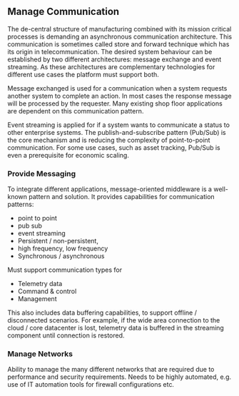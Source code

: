 
## Manage Communication

The de-central structure of manufacturing combined with its mission
critical processes is demanding an asynchronous communication
architecture. This communication is sometimes called store and forward
technique which has its origin in telecommunication. The desired system
behaviour can be established by two different architectures: message
exchange and event streaming. As these architectures are complementary
technologies for different use cases the platform must support both.

Message exchanged is used for a communication when a system requests
another system to complete an action. In most cases the response message
will be processed by the requester. Many existing shop floor applications
are dependent on this communication pattern.

Event streaming is applied for if a system wants to communicate a status
to other enterprise systems. The publish-and-subscribe pattern (Pub/Sub)
is the core mechanism and is reducing the complexity of point-to-point
communication. For some use cases, such as asset tracking, Pub/Sub is
even a prerequisite for economic scaling.

### Provide Messaging

To integrate different applications, message-oriented middleware is a
well-known pattern and solution. It provides capabilities for
communication patterns:
-   point to point
-   pub sub
-   event streaming
-   Persistent / non-persistent,
-   high frequency, low frequency
-   Synchronous / asynchronous

Must support communication types for
-   Telemetry data
-   Command & control
-   Management

This also includes data buffering capabilities, to support offline /
disconnected scenarios. For example, if the wide area connection to the
cloud / core datacenter is lost, telemetry data is buffered in the
streaming component until connection is restored.

### Manage Networks

Ability to manage the many different networks that are required due to
performance and security requirements. Needs to be highly automated,
e.g. use of IT automation tools for firewall configurations etc.
